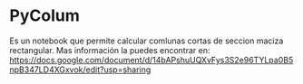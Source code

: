 # PyColum 
Es un  notebook que permite calcular comlunas cortas de seccion maciza rectangular.
Mas información la puedes encontrar en:
https://docs.google.com/document/d/14bAPshuUQXvFys3S2e96TYLpa0B5npB347LD4XGxvok/edit?usp=sharing
